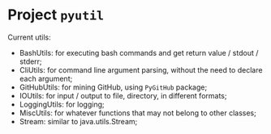 # Project `pyutil`

Current utils:
- BashUtils: for executing bash commands and get return value / stdout / stderr;
- CliUtils: for command line argument parsing, without the need to declare each argument;
- GitHubUtils: for mining GitHub, using `PyGitHub` package;
- IOUtils: for input / output to file, directory, in different formats;
- LoggingUtils: for logging;
- MiscUtils: for whatever functions that may not belong to other classes;
- Stream: similar to java.utils.Stream;
